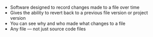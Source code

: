 

- Software designed to record changes made to a file over time
- Gives the ability to revert back to a previous file version or project version
- You can see why and who made what changes to a file
- Any file — not just source code files
